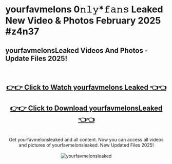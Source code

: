 # yourfavmelons 0𝚗𝚕𝚢*𝚏𝚊𝚗𝚜 Leaked New Video & Photos February 2025 #z4n37

<h2>yourfavmelonsLeaked Videos And Photos - Update Files 2025!</h2>
<br>
<div align="center">
<h2><a href="https://mediaupload.pro?title=yourfavmelons&ref=11F" rel="nofollow">👉👉 Click to Watch yourfavmelons Leaked 👈👈</a></h2>
<h2><a href="https://mediaupload.pro?title=yourfavmelons&ref=11F" rel="nofollow">👉👉 Click to Download yourfavmelonsLeaked 👈👈</a></h2>
<br>
Get yourfavmelonsleaked and all content. Now you can access all videos and pictures of yourfavmelonsleaked. New Updated Files 2025!
<br>
<br>
<a href="https://mediaupload.pro?title=yourfavmelons&ref=11F" rel="nofollow" data-target="animated-image.originalLink"><img src="https://i.ibb.co/Gkj2r4b/banner.png" alt="yourfavmelonsleaked" style="max-width: 100%; display: inline-block;" data-target="animated-image.originalImage"></a>
</div>
<br>

